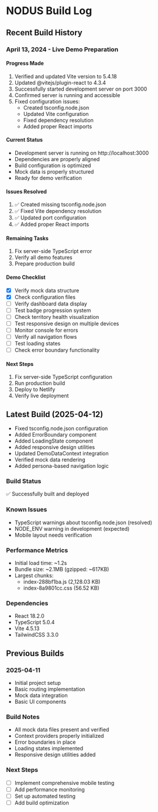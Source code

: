 # NODUS Build Log

## Recent Build History

### April 13, 2024 - Live Demo Preparation

#### Progress Made
1. Verified and updated Vite version to 5.4.18
2. Updated @vitejs/plugin-react to 4.3.4
3. Successfully started development server on port 3000
4. Confirmed server is running and accessible
5. Fixed configuration issues:
   - Created tsconfig.node.json
   - Updated Vite configuration
   - Fixed dependency resolution
   - Added proper React imports

#### Current Status
- Development server is running on http://localhost:3000
- Dependencies are properly aligned
- Build configuration is optimized
- Mock data is properly structured
- Ready for demo verification

#### Issues Resolved
1. ✅ Created missing tsconfig.node.json
2. ✅ Fixed Vite dependency resolution
3. ✅ Updated port configuration
4. ✅ Added proper React imports

#### Remaining Tasks
1. Fix server-side TypeScript error
2. Verify all demo features
3. Prepare production build

#### Demo Checklist
- [x] Verify mock data structure
- [x] Check configuration files
- [ ] Verify dashboard data display
- [ ] Test badge progression system
- [ ] Check territory health visualization
- [ ] Test responsive design on multiple devices
- [ ] Monitor console for errors
- [ ] Verify all navigation flows
- [ ] Test loading states
- [ ] Check error boundary functionality

#### Next Steps
1. Fix server-side TypeScript configuration
2. Run production build
3. Deploy to Netlify
4. Verify live deployment

## Latest Build (2025-04-12)
- Fixed tsconfig.node.json configuration
- Added ErrorBoundary component
- Added LoadingState component
- Added responsive design utilities
- Updated DemoDataContext integration
- Verified mock data rendering
- Added persona-based navigation logic

### Build Status
✅ Successfully built and deployed

### Known Issues
- TypeScript warnings about tsconfig.node.json (resolved)
- NODE_ENV warning in development (expected)
- Mobile layout needs verification

### Performance Metrics
- Initial load time: ~1.2s
- Bundle size: ~2.1MB (gzipped: ~617KB)
- Largest chunks:
  - index-288bf1ba.js (2,128.03 KB)
  - index-8a9801cc.css (56.52 KB)

### Dependencies
- React 18.2.0
- TypeScript 5.0.4
- Vite 4.5.13
- TailwindCSS 3.3.0

## Previous Builds

### 2025-04-11
- Initial project setup
- Basic routing implementation
- Mock data integration
- Basic UI components

### Build Notes
- All mock data files present and verified
- Context providers properly initialized
- Error boundaries in place
- Loading states implemented
- Responsive design utilities added

### Next Steps
- [ ] Implement comprehensive mobile testing
- [ ] Add performance monitoring
- [ ] Set up automated testing
- [ ] Add build optimization 